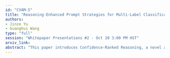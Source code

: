 ```yaml
---
id: "CVAM-5"
title: "Reasoning-Enhanced Prompt Strategies for Multi-Label Classification"
authors:
- Jinze Yu
- Guanghui Wang
type: "full"
session: "Whitepaper Presentations #2 - Oct 20 3:00 PM HST"
arxiv_link:
abstract: "This paper introduces Confidence-Ranked Reasoning, a novel approach for multi-label classification using large language models (LLMs) that balances reasoning capabilities with computational efficiency. Our approach addresses token constraints by instructing the model to rank categories by confidence, then performing detailed reasoning only for the top-k candidates. Evaluating on a customer service dialog dataset with 65 categories, we demonstrate that our method with k=5 achieves a 13% improvement in micro F1 score over standard Chain-of-Thought prompting while using 32% fewer tokens. The approach effectively focuses reasoning resources on promising categories, with optimal efficiency around k=5. Our method enhances interpretability through explicit reasoning traces and provides controllable trade-offs between thoroughness and efficiency, representing a practical advancement for multi-label classification with LLMs."
---
```

